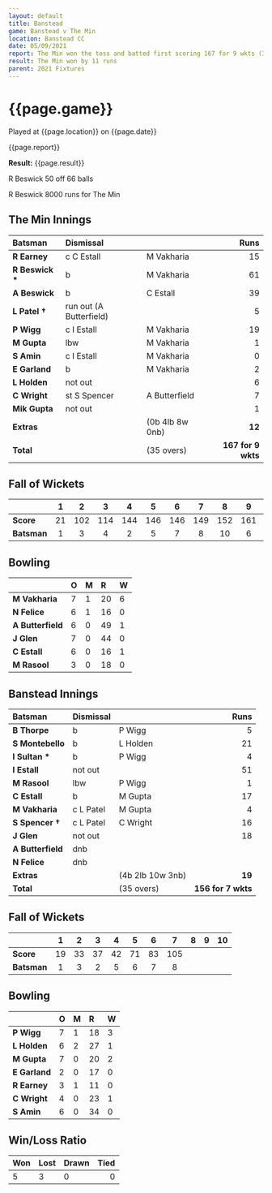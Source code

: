 ```yaml
---
layout: default
title: Banstead
game: Banstead v The Min
location: Banstead CC
date: 05/09/2021
report: The Min won the toss and batted first scoring 167 for 9 wkts (35 overs). Banstead replied with 156 for 7 wkts in 35 overs
result: The Min won by 11 runs
parent: 2021 Fixtures
---
```


# {{page.game}}

Played at {{page.location}} on {{page.date}}

{{page.report}}

**Result:** {{page.result}}

R Beswick 50 off 66 balls

R Beswick 8000 runs for The Min

## The Min Innings

| Batsman | Dismissal | | Runs |
|:---|:---|---|---:|
| **R Earney** | c C Estall | M Vakharia | 15 | 
| **R Beswick &#42;** | b | M Vakharia | 61 | 
| **A Beswick** | b | C Estall | 39 | 
| **L Patel &#8224;** | run out (A Butterfield) |  | 5 | 
| **P Wigg** | c I Estall | M Vakharia | 19 | 
| **M Gupta** | lbw | M Vakharia | 1 |
| **S Amin** | c I Estall | M Vakharia | 0 | 
| **E Garland** | b | M Vakharia | 2 | 
| **L Holden** | not out |  | 6 |
| **C Wright** | st S Spencer | A Butterfield | 7 | 
| **Mik Gupta** | not out |  | 1 |  
| **Extras** | | (0b 4lb 8w 0nb) | **12** | 
| **Total** | | (35 overs) | ****167 for 9 wkts**** | 

## Fall of Wickets

| | 1 | 2 | 3 | 4 | 5 | 6 | 7 | 8 | 9 | 10 |
|---|:---:|:---:|:---:|:---:|:---:|:---:|:---:|:---:|:---:|:---:|
| **Score** | 21 | 102 | 114 | 144 | 146 | 146 | 149 | 152 | 161 |  |
| **Batsman** | 1 | 3 | 4 | 2 | 5 | 7 | 8 | 10 | 6 |  | 

## Bowling

| | O | M | R | W |
|---|:---|:---|:---|:---|
| **M Vakharia** | 7 | 1 | 20 | 6 | 
| **N Felice** | 6 | 1 | 16 | 0 | 
| **A Butterfield** | 6 | 0 | 49 | 1 | 
| **J Glen** | 7 | 0 | 44 | 0 | 
| **C Estall** | 6 | 0 | 16 | 1 |
| **M Rasool** | 3 | 0 | 18 | 0 |

## Banstead Innings

| Batsman | Dismissal | | Runs |
|:---|:---|---|---:|
| **B Thorpe** | b | P Wigg | 5 | 
| **S Montebello** | b | L Holden | 21 | 
| **I Sultan &#42;** | b | P Wigg | 4 | 
| **I Estall** | not out |  | 51 | 
| **M Rasool** | lbw | P Wigg | 1 | 
| **C Estall** | b  | M Gupta | 17 | 
| **M Vakharia** | c L Patel | M Gupta | 4 | 
| **S Spencer &#8224;** | c L Patel | C Wright | 16 | 
| **J Glen** | not out |  | 18 | 
| **A Butterfield** | dnb |  |  |
| **N Felice** | dnb |  |  |
| **Extras** | | (4b 2lb 10w 3nb) | **19** | 
| **Total** | | (35 overs) | ****156 for 7 wkts**** | 

## Fall of Wickets

| | 1 | 2 | 3 | 4 | 5 | 6 | 7 | 8 | 9 | 10 |
|---|:---:|:---:|:---:|:---:|:---:|:---:|:---:|:---:|:---:|:---:|
| **Score** | 19 | 33 | 37 | 42 | 71 | 83 | 105 |  |  |  |
| **Batsman** | 1 | 3 | 2 | 5 | 6 | 7 | 8 |  |  |  |

## Bowling

| | O | M | R | W |
|---|:---|:---|:---|:---|
| **P Wigg** | 7 | 1 | 18 | 3 | 
| **L Holden** | 6 | 2 | 27 | 1 | 
| **M Gupta** | 7 | 0 | 20 | 2 |
| **E Garland** | 2 | 0 | 17 | 0 | 
| **R Earney** | 3 | 1 | 11 | 0 | 
| **C Wright** | 4 | 0 | 23 | 1 |
| **S Amin** | 6 | 0 | 34 | 0 | 

## Win/Loss Ratio

| Won | Lost | Drawn | Tied |
|:---|:---|:---|---:|
| 5 | 3 | 0 | 0 |